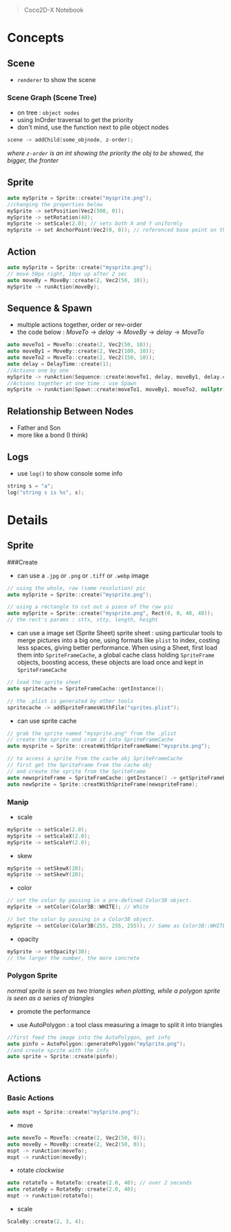 > Coco2D-X Notebook

# Concepts

## Scene
- `renderer` to show the scene
### Scene Graph (Scene Tree)
- on tree : `object nodes`
- using InOrder traversal to get the priority
- don't mind, use the function next to pile object nodes
```cpp
scene -> addChild(some_objnode, z-order);
```
*where `z-order` is an int showing the priority the obj to be showed, the bigger, the fronter*

## Sprite
```cpp
auto mySprite = Sprite::create("mysprite.png");
//changing the properties below
mySprite -> setPosition(Vec2(500, 0));
mySprite -> setRotation(40);
mySprite -> setScale(2.0); // sets both X and Y uniformly
mySprite -> set AnchorPoint(Vec2(0, 0)); // referenced base point on this sprite when calculating its coordinates, def in [0, 1] as proportion
```

## Action
```cpp
auto mySprite = Sprite::create("mysprite.png");
// move 50px right, 10px up after 2 sec
auto moveBy = MoveBy::create(2, Vec2(50, 10));
mySprite -> runAction(moveBy);
```

## Sequence & Spawn
- multiple actions together, order or rev-order
- the code below : $MoveTo\to delay\to MoveBy\to delay \to MoveTo$
```cpp
auto moveTo1 = MoveTo::create(2, Vec2(50, 10));
auto moveBy1 = MoveBy::create(2, Vec2(100, 10));
auto moveTo2 = MoveTo::create(2, Vec2(150, 10));
auto delay = DelayTime::create(1);
//Actions one by one
mySprite -> runAction(Sequence::create(moveTo1, delay, moveBy1, delay.clone(), moveTo2, nullptr));
//Actions together at one time : use Spawn
mySprite -> runAction(Spawn::create(moveTo1, moveBy1, moveTo2, nullptr));
```

## Relationship Between Nodes
- Father and Son
- more like a bond (I think)

## Logs
- use `log()` to show console some info
```cpp
string s = "a";
log("string s is %s", s);
```

# Details

## Sprite

###Create
- can use a `.jpg` or `.png` or `.tiff` or `.webp` image 
```cpp
// using the whole, raw (same resolution) pic
auto mySprite = Sprite::create("mysprite.png");

// using a rectangle to cut out a piece of the raw pic
auto mySprite = Sprite::create("mysprite.png", Rect(0, 0, 40, 40));
// the rect's params : sttx, stty, length, height
```

- can use a image set (Sprite Sheet)
sprite sheet : using particular tools to merge pictures into a big one, using formats like `plist` to index, costing less spaces, giving better performance.
When using a Sheet, first load them into `SpriteFrameCache`, a global cache class holding `SpriteFrame` objects, boosting access, these objects are load once and kept in `SpriteFrameCache`
```cpp
// load the sprite sheet
auto spritecache = SpriteFrameCache::getInstance();

// the .plist is generated by other tools
spritecache -> addSpriteFramesWithFile("sprites.plist");
```

- can use sprite cache
```cpp
// grab the sprite named "mysprite.png" from the .plist
// create the sprite and cram it into SpriteFrameCache
auto mysprite = Sprite::createWithSpriteFrameName("mysprite.png");

// to access a sprite from the cache obj SpriteFrameCache
// first get the SpriteFrame from the cache obj
// and create the sprite from the SpriteFrame
auto newspriteFrame = SpriteFramCache::getInstance() -> getSpriteFrameByName("mysprite.png");
auto newSprite = Sprite::creatWithSpriteFrame(newspriteFrame);
```

### Manip

- scale
```cpp
mySprite -> setScale(2.0);
mySprite -> setScaleX(2.0);
mySprite -> setScaleY(2.0);
```

- skew
```cpp
mySprite -> setSkewX(20);
mySprite -> setSkewY(20);
```

- color
```cpp
// set the color by passing in a pre-defined Color3B object.
mySprite -> setColor(Color3B::WHITE); // White

// Set the color by passing in a Color3B object.
mySprite -> setColor(Color3B(255, 255, 255)); // Same as Color3B::WHITE
```

- opacity
```cpp
mySprite -> setOpacity(30);
// the larger the number, the more concrete
```

### Polygon Sprite
*normal sprite is seen as two triangles when plotting, while a polygon sprite is seen as a series of triangles*
- promote the performance

- use AutoPolygon : a tool class measuring a image to split it into triangles
```cpp
//first feed the image into the AutoPolygon, get info
auto pinfo = AutoPolygon::generatePolygon("mySprite.png");
//and create sprite with the info
auto sprite = Sprite::create(pinfo);
```

## Actions

### Basic Actions
```cpp
auto mspt = Sprite::create("mySprite.png");
```
- move
```cpp
auto moveTo = MoveTo::create(2, Vec2(50, 0));
auto moveBy = MoveBy::create(2, Vec2(50, 0));
mspt -> runAction(moveTo);
mspt -> runAction(moveBy);
```
- rotate
*clockwise*
```cpp
auto rotateTo = RotateTo::create(2.0, 40); // over 2 seconds
auto rotateBy = RotateBy::create(2.0, 40);
mspt -> runAction(rotateTo);
```
- scale
```cpp
ScaleBy::create(2, 3, 4); 
```